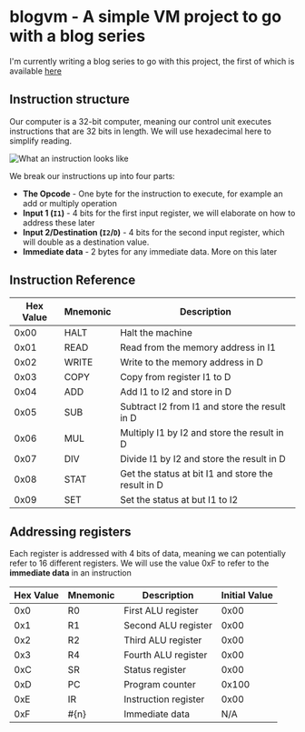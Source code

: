 # blogvm - A simple VM project to go with a blog series
I'm currently writing a blog series to go with this project, the
first of which is available [here](https://www.stephengream.com/writing-a-vm-part-one)

## Instruction structure
Our computer is a 32-bit computer, meaning our control unit executes instructions that are
32 bits in length. We will use hexadecimal here to simplify reading.

![What an instruction looks like](./docs/Instruction.png)

We break our instructions up into four parts:
* **The Opcode** - One byte for the instruction to execute, for example an add or multiply operation
* **Input 1 (`I1`)** - 4 bits for the first input register, we will elaborate on how to address these later
* **Input 2/Destination (`I2`/`D`)** - 4 bits for the second input register, which will double as a destination value.
* **Immediate data** - 2 bytes for any immediate data. More on this later

## Instruction Reference
| Hex Value | Mnemonic | Description                                          |
|-----------|----------|------------------------------------------------------|
| 0x00      | HALT     | Halt the machine                                     |
| 0x01      | READ     | Read from the memory address in I1                   |
| 0x02      | WRITE    | Write to the memory address in D                     |
| 0x03      | COPY     | Copy from register I1 to D                           |
| 0x04      | ADD      | Add I1 to I2 and store in D                          |
| 0x05      | SUB      | Subtract I2 from I1 and store the result in D        |
| 0x06      | MUL      | Multiply I1 by I2 and store the result in D          |
| 0x07      | DIV      | Divide I1 by I2 and store the result in D            |
| 0x08      | STAT     | Get the status at bit I1 and store the result in D   |
| 0x09      | SET      | Set the status at but I1 to I2                       |


## Addressing registers
Each register is addressed with 4 bits of data, meaning we can potentially refer to 16 different
registers. We will use the value 0xF to refer to the **immediate data** in an instruction

| Hex Value | Mnemonic | Description          | Initial Value |
|-----------|----------|----------------------|---------------|
| 0x0       | R0       | First ALU register   | 0x00          |
| 0x1       | R1       | Second ALU register  | 0x00          |
| 0x2       | R2       | Third ALU register   | 0x00          |
| 0x3       | R4       | Fourth ALU register  | 0x00          |
| 0xC       | SR       | Status register      | 0x00          |
| 0xD       | PC       | Program counter      | 0x100         |
| 0xE       | IR       | Instruction register | 0x00          |
| 0xF       | #{n}     | Immediate data       | N/A           |
